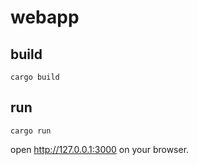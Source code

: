 # webapp

## build

```shell
cargo build
```

## run

```shell
cargo run
```

open http://127.0.0.1:3000 on your browser.
